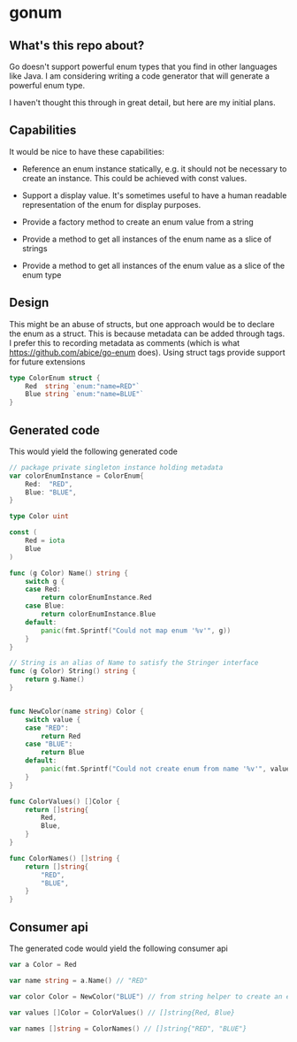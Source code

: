 # gonum

## What's this repo about?

Go doesn't support powerful enum types that you find in other languages like Java. I am considering writing a code generator that will generate a powerful enum type.

I haven't thought this through in great detail, but here are my initial plans.

## Capabilities

It would be nice to have these capabilities:

* Reference an enum instance statically, e.g. it should not be necessary to create an instance. This could be achieved with const values.

* Support a display value. It's sometimes useful to have a human readable representation of the enum for display purposes.

* Provide a factory method to create an enum value from a string

* Provide a method to get all instances of the enum name as a slice of strings

* Provide a method to get all instances of the enum value as a slice of the enum type

## Design

This might be an abuse of structs, but one approach would be to declare the enum as a struct. This is because metadata can be added through tags. I prefer this to recording metadata as comments (which is what https://github.com/abice/go-enum does). Using struct tags provide support for future extensions

```go
type ColorEnum struct {
	Red  string `enum:"name=RED"`
	Blue string `enum:"name=BLUE"`
}
```

## Generated code

This would yield the following generated code

```go
// package private singleton instance holding metadata
var colorEnumInstance = ColorEnum{
	Red:  "RED",
	Blue: "BLUE",
}

type Color uint

const (
	Red = iota
	Blue
)

func (g Color) Name() string {
	switch g {
	case Red:
		return colorEnumInstance.Red
	case Blue:
		return colorEnumInstance.Blue
	default:
		panic(fmt.Sprintf("Could not map enum '%v'", g))
	}
}

// String is an alias of Name to satisfy the Stringer interface
func (g Color) String() string {
	return g.Name()
}


func NewColor(name string) Color {
	switch value {
	case "RED":
		return Red
	case "BLUE":
		return Blue
	default:
		panic(fmt.Sprintf("Could not create enum from name '%v'", value))
	}
}

func ColorValues() []Color {
	return []string{
		Red,
		Blue,
	}
}

func ColorNames() []string {
	return []string{
		"RED",
		"BLUE",
	}
}
```

## Consumer api

The generated code would yield the following consumer api

```go
var a Color = Red

var name string = a.Name() // "RED"

var color Color = NewColor("BLUE") // from string helper to create an enum

var values []Color = ColorValues() // []string{Red, Blue}

var names []string = ColorNames() // []string{"RED", "BLUE"}
```
